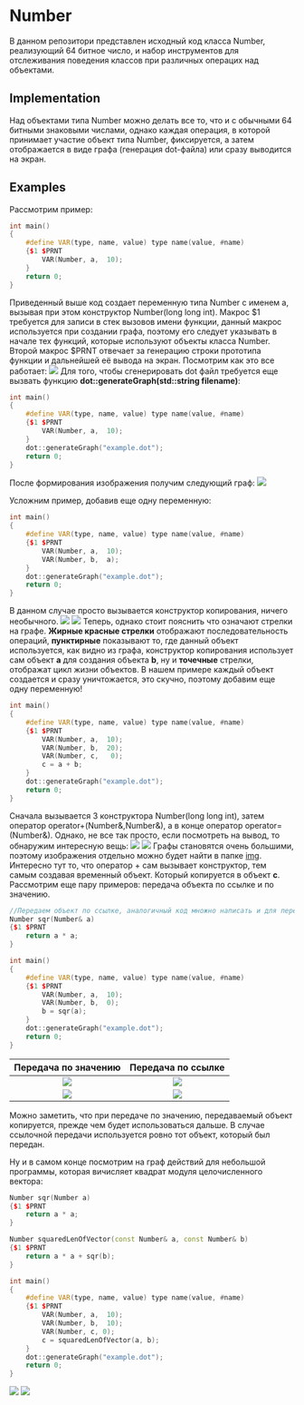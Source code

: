 # Number
В данном репозитори представлен исходный код класса Number, реализующий 64 битное число, и набор инструментов для отслеживания поведения классов при различных операцих над объектами.

## Implementation
Над объектами типа Number можно делать все то, что и с обычными 64 битными знаковыми числами, однако каждая операция, в которой
принимает участие объект типа Number, фиксируется, а затем отображается в виде графа (генерация dot-файла) или сразу выводится на экран.

## Examples
Рассмотрим пример:
```c++
int main()
{
    #define VAR(type, name, value) type name(value, #name)
    {$1 $PRNT
        VAR(Number, a,  10);
    }
    return 0;
}
```
Приведенный выше код создает переменную типа Number с именем a, вызывая при этом конструктор Number(long long int). Макрос $1 требуется для записи в стек вызовов имени функции, данный макрос используется при создании графа, поэтому его следует указывать в начале тех функций, которые используют объекты класса Number. Второй макрос $PRNT отвечает за генерацию строки прототипа функции и дальнейшей её вывода на экран. Посмотрим как это все работает:
![](img/1.png)
Для того, чтобы сгенерировать dot файл требуется еще вызвать функцию **dot::generateGraph(std::string filename)**:
```c++
int main()
{
    #define VAR(type, name, value) type name(value, #name)
    {$1 $PRNT
        VAR(Number, a,  10);
    }
    dot::generateGraph("example.dot");
    return 0;
}
```
После формирования изображения получим следующий граф:
![](img/1_graph.png)

Усложним пример, добавив еще одну переменную:
```c++
int main()
{
    #define VAR(type, name, value) type name(value, #name)
    {$1 $PRNT
        VAR(Number, a,  10);
        VAR(Number, b,  a);
    }
    dot::generateGraph("example.dot");
    return 0;
}
```
В данном случае просто вызывается конструктор копирования, ничего необычного.
![](img/2.png)
![](img/2_graph.png)
Теперь, однако стоит пояснить что означают стрелки на графе. **Жирные красные стрелки** отображают последовательность операций, **пунктирные** показывают то, где данный объект используется, как видно из графа, конструктор копирования использует сам объект **a** для создания объекта **b**, ну и **точечные** стрелки, отображат цикл жизни объектов. В нашем примере каждый объект создается и сразу уничтожается, это скучно, поэтому добавим еще одну переменную!
```c++
int main()
{
    #define VAR(type, name, value) type name(value, #name)
    {$1 $PRNT
        VAR(Number, a,  10);
        VAR(Number, b,  20);
        VAR(Number, c,   0);
        c = a + b;
    }
    dot::generateGraph("example.dot");
    return 0;
}
```
Сначала вызывается 3 конструктора Number(long long int), затем оператор operator+(Number&,Number&), а в конце оператор operator=(Number&). Однако, не все так просто, если посмотреть на вывод, то обнаружим интересную вещь:
![](img/3.png)
![](img/3_graph.png)
Графы становятся очень большими, поэтому изображения отдельно можно будет найти в папке [img](img/).
Интересно тут то, что оператор + сам вызывает конструктор, тем самым создавая временный объект. Который копируется в объект **c**.
Рассмотрим еще пару примеров: передача объекта по ссылке и по значению.
```c++
//Передаем объект по ссылке, аналогичный код множно написать и для передачи по значению
Number sqr(Number& a)
{$1 $PRNT
    return a * a;
}

int main()
{
    #define VAR(type, name, value) type name(value, #name)
    {$1 $PRNT
        VAR(Number, a,  10);
        VAR(Number, b,  0);
        b = sqr(a);
    }
    dot::generateGraph("example.dot");
    return 0;
}
```
Передача по значению            |  Передача по ссылке
:-------------------------:|:-------------------------:
![](img/4_value_graph.png)  |  ![](img/4_ref_graph.png)
![](img/4_value.png)        |  ![](img/4_ref.png)
Можно заметить, что при передаче по значению, передаваемый объект копируется, прежде чем будет использоваться дальше. В случае ссылочной передачи используется ровно тот объект, который был передан.

Ну и в самом конце посмотрим на граф действий для небольшой программы, которая вичисляет квадрат модуля целочисленного вектора:
```c++
Number sqr(Number a)
{$1 $PRNT
    return a * a;
}

Number squaredLenOfVector(const Number& a, const Number& b)
{$1 $PRNT
    return a * a + sqr(b);
}

int main()
{
    #define VAR(type, name, value) type name(value, #name)
    {$1 $PRNT
        VAR(Number, a,  10);
        VAR(Number, b,  10);
        VAR(Number, c, 0);
        c = squaredLenOfVector(a, b);
    }
    dot::generateGraph("example.dot");
    return 0;
}
```
![](img/5.png)
![](img/5_graph.png)
